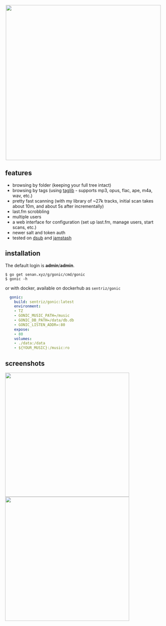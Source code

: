  <p align="center"><img width="500" src="https://github.com/sentriz/gonic/blob/master/.github/logo.png?raw=true"></p>

 ## features

 - browsing by folder (keeping your full tree intact)  
 - browsing by tags (using [taglib](https://taglib.org/) - supports mp3, opus, flac, ape, m4a, wav, etc.)  
 - pretty fast scanning (with my library of ~27k tracks, initial scan takes about 10m, and about 5s after incrementally)  
 - last.fm scrobbling  
 - multiple users  
 - a web interface for configuration (set up last.fm, manage users, start scans, etc.)  
 - newer salt and token auth  
 - tested on [dsub](https://f-droid.org/en/packages/github.daneren2005.dsub/) and [jamstash](http://jamstash.com/)  
 
 
## installation

The default login is **admin**/**admin**.

```
$ go get senan.xyz/g/gonic/cmd/gonic
$ gonic -h
```

or with docker, available on dockerhub as `sentriz/gonic`

```yaml
  gonic:
    build: sentriz/gonic:latest
    environment:
    - TZ
    - GONIC_MUSIC_PATH=/music
    - GONIC_DB_PATH=/data/db.db
    - GONIC_LISTEN_ADDR=:80
    expose:
    - 80
    volumes:
    - ./data:/data
    - ${YOUR_MUSIC}:/music:ro
```

## screenshots

<p align="center">
<p float="left">
    <img width="400" src="https://github.com/sentriz/gonic/raw/master/.github/scrot_2.png">
    <img width="400" src="https://github.com/sentriz/gonic/raw/master/.github/scrot_3.png">
</p>
</p>
